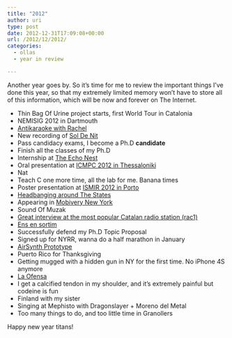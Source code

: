 ```yaml
---
title: "2012"
author: uri
type: post
date: 2012-12-31T17:09:08+00:00
url: /2012/12/2012/
categories:
  - ollas
  - year in review

---
```

Another year goes by. So it&#8217;s time for me to review the important things I&#8217;ve done this year, so that my extremely limited memory won&#8217;t have to store all of this information, which will be now and forever on The Internet.

  * Thin Bag Of Urine project starts, first World Tour in Catalonia
  * NEMISIG 2012 in Dartmouth
  * [Antikaraoke with Rachel][1]
  * New recording of [Sol De Nit][2]
  * Pass candidacy exams, I become a Ph.D **candidate**
  * Finish all the classes of my Ph.D
  * Internship at [The Echo Nest][3]
  * Oral presentation at [ICMPC 2012 in Thessaloniki][4]
  * Nat
  * Teach C one more time, all the lab for me. Banana times
  * Poster presentation at [ISMIR 2012 in Porto][5]
  * [Headbanging around The States][6]
  * Appearing in [Mobivery New York][7]
  * Sound Of Muzak
  * [Great interview at the most popular Catalan radio station (rac1)][8]
  * [Ens en sortim][9]
  * Successfully defend my Ph.D Topic Proposal
  * Signed up for NYRR, wanna do a half marathon in January
  * [AirSynth Prototype][10]
  * Puerto Rico for Thanksgiving
  * Getting mugged with a hidden gun in NY for the first time. No iPhone 4S anymore
  * [La Ofensa][11]
  * I get a calcified tendon in my shoulder, and it&#8217;s extremely painful but codeine is fun
  * Finland with my sister
  * Singing at Mephisto with Dragonslayer + Moreno del Metal
  * Too many things to do, and too little time in Granollers

Happy new year titans!

 [1]: /2012/01/antikaraoke-for-chirstmas/
 [2]: /2012/03/sol-de-nit-de-harlem/
 [3]: http://the.echonest.com/
 [4]: https://files.nyu.edu/onc202/public/publications/Nieto-ICMPC2012.pdf
 [5]: https://files.nyu.edu/onc202/public/publications/Nieto-ISMIR2012.pdf
 [6]: /2012/10/headbanging-around-the-states/
 [7]: /2012/10/showing-off-n/
 [8]: /2012/11/entrevista-a-rac1/
 [9]: /2012/11/ens-en-sortim-al-rac1stic/
 [10]: http://www.youtube.com/watch?v=st3OJ4IKsnA
 [11]: /2012/12/la-ofensa/
